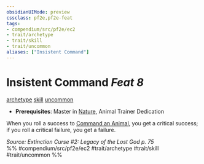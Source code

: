 ```yaml
---
obsidianUIMode: preview
cssclass: pf2e,pf2e-feat
tags:
- compendium/src/pf2e/ec2
- trait/archetype
- trait/skill
- trait/uncommon
aliases: ["Insistent Command"]
---
```

# Insistent Command  *Feat 8*  
[archetype](archetype.md "Archetype Feat Trait")  [skill](skill.md "Skill Feat Trait")  [uncommon](uncommon.md "Uncommon Rarity Trait")  

- **Prerequisites**: Master in [Nature](skills.md#Nature), Animal Trainer Dedication

When you roll a success to [Command an Animal](command-an-animal.md), you get a critical success; if you roll a critical failure, you get a failure.

*Source: Extinction Curse #2: Legacy of the Lost God p. 75*  
%% #compendium/src/pf2e/ec2 #trait/archetype #trait/skill #trait/uncommon %%